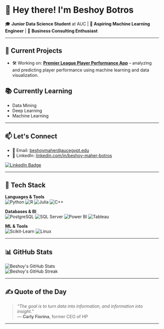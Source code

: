 # 👋 Hey there! I'm Beshoy Botros

🎓 **Junior Data Science Student** at AUC | 🤖 **Aspiring Machine Learning Engineer** | 💼 **Business Consulting Enthusiast**

---

## 🚀 Current Projects
- 🛠️ Working on: **[Premier League Player Performance App](#)** – analyzing and predicting player performance using machine learning and data visualization.

## 📚 Currently Learning
- Data Mining  
- Deep Learning  
- Machine Learning  

---

## 📫 Let's Connect
- 📧 Email: [beshoymaher@aucegypt.edu](mailto:beshoymaher@aucegypt.edu)  
- 🔗 LinkedIn: [linkedin.com/in/beshoy-maher-botros](https://www.linkedin.com/in/beshoy-maher-botros-9b92b92b8/)

[![LinkedIn Badge](https://img.shields.io/badge/LinkedIn-Beshoy_Botros-0077B5?style=for-the-badge&logo=linkedin&logoColor=white)](https://www.linkedin.com/in/beshoy-maher-botros-9b92b92b8/)

---

## 🧰 Tech Stack

**Languages & Tools**  
![Python](https://img.shields.io/badge/-Python-3776AB?style=for-the-badge&logo=python&logoColor=white)
![R](https://img.shields.io/badge/-R-276DC3?style=for-the-badge&logo=r&logoColor=white)
![Julia](https://img.shields.io/badge/-Julia-9558B2?style=for-the-badge&logo=julia&logoColor=white)
![C++](https://img.shields.io/badge/-C++-00599C?style=for-the-badge&logo=c%2B%2B&logoColor=white)

**Databases & BI**  
![PostgreSQL](https://img.shields.io/badge/-PostgreSQL-336791?style=for-the-badge&logo=postgresql&logoColor=white)
![SQL Server](https://img.shields.io/badge/-SQL%20Server-CC2927?style=for-the-badge&logo=microsoft-sql-server&logoColor=white)
![Power BI](https://img.shields.io/badge/-Power_BI-F2C811?style=for-the-badge&logo=powerbi&logoColor=black)
![Tableau](https://img.shields.io/badge/-Tableau-E97627?style=for-the-badge&logo=tableau&logoColor=white)

**ML & Tools**  
![Scikit-Learn](https://img.shields.io/badge/-Machine_Learning-0696D7?style=for-the-badge&logo=scikit-learn&logoColor=white)
![Linux](https://img.shields.io/badge/-Linux-FCC624?style=for-the-badge&logo=linux&logoColor=black)

---

## 📊 GitHub Stats

![Beshoy's GitHub Stats](https://github-readme-stats.vercel.app/api?username=beshoy-maher&show_icons=true&theme=radical)  
![Beshoy's GitHub Streak](https://github-readme-streak-stats.herokuapp.com?user=beshoy-maher&theme=radical&date_format=M%20j%5B%2C%20Y%5D)

---

## ✍️ Quote of the Day

> *“The goal is to turn data into information, and information into insight.”*  
> — **Carly Fiorina**, former CEO of HP

---
